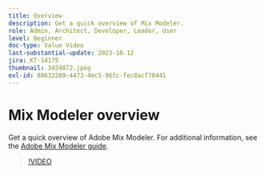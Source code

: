 ```yaml
---
title: Overview
description: Get a quick overview of Mix Modeler.
role: Admin, Architect, Developer, Leader, User
level: Beginner
doc-type: Value Video
last-substantial-update: 2023-10-12
jira: KT-14175
thumbnail: 3424872.jpeg
exl-id: 80632289-4473-4ec5-96fc-fec8acf78441
---
```

# Mix Modeler overview

Get a quick overview of Adobe Mix Modeler. For additional information, see the [Adobe Mix Modeler guide](https://experienceleague.adobe.com/docs/mix-modeler/using/get-started/workflow.html).

>[!VIDEO](https://video.tv.adobe.com/v/3424872/?learn=on)
